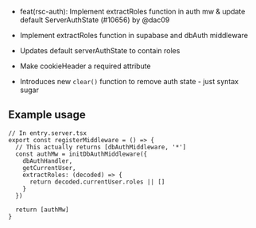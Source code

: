 - feat(rsc-auth): Implement extractRoles function in auth mw & update default ServerAuthState (#10656) by @dac09

- Implement extractRoles function in supabase and dbAuth middleware
- Updates default serverAuthState to contain roles
- Make cookieHeader a required attribute
- Introduces new `clear()` function to remove auth state - just syntax sugar

## Example usage
```tsx
// In entry.server.tsx
export const registerMiddleware = () => {
  // This actually returns [dbAuthMiddleware, '*']
  const authMw = initDbAuthMiddleware({
    dbAuthHandler,
    getCurrentUser,
    extractRoles: (decoded) => {
      return decoded.currentUser.roles || []
    }
  })
  
  return [authMw]
}
```
